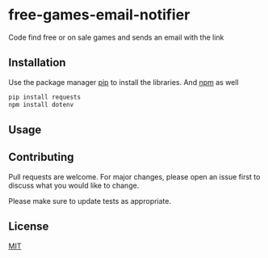 # free-games-email-notifier
Code find free or on sale games and sends an email with the link

## Installation

Use the package manager [pip](https://pip.pypa.io/en/stable/) to install the libraries. And [npm](https://www.npmjs.com/) as well

```bash
pip install requests
npm install dotenv
```

## Usage


## Contributing
Pull requests are welcome. For major changes, please open an issue first to discuss what you would like to change.

Please make sure to update tests as appropriate.

## License
[MIT](https://choosealicense.com/licenses/mit/)

